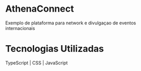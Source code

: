 # AthenaConnect

Exemplo de plataforma para network e divulgaçao de eventos internacionais

# Tecnologias Utilizadas

TypeScript | CSS | JavaScript


